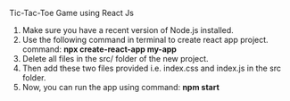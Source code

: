 Tic-Tac-Toe Game using React Js

1. Make sure you have a recent version of Node.js installed.
2. Use the following command in terminal to create react app project.
command: **npx create-react-app my-app**
3. Delete all files in the src/ folder of the new project.
4. Then add these two files provided i.e. index.css and index.js in the src folder.
5. Now, you can run the app using command: **npm start**
